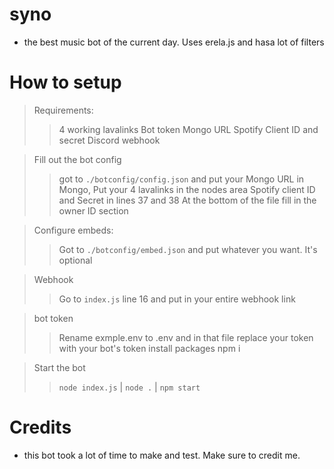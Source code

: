 # syno

- the best music bot of the current day. Uses erela.js and hasa lot of filters
#

# How to setup
> Requirements: 
>> 4 working lavalinks
>> Bot token
>> Mongo URL
>> Spotify Client ID and secret
>> Discord webhook

> Fill out the bot config
>> got to `./botconfig/config.json` and put your Mongo URL in Mongo,
>> Put your 4 lavalinks in the nodes area
>>Spotify client ID and Secret in lines 37 and 38
>> At the bottom of the file fill in the owner ID section

> Configure embeds:
>> Got to `./botconfig/embed.json` and put whatever you want. It's optional

> Webhook
>> Go to `index.js` line 16 and put in your entire webhook link

> bot token
>> Rename exmple.env to .env and in that file replace your token with your bot's token
> install packages
>> npm i

> Start the bot
>> `node index.js` | `node .` | `npm start`

#

# Credits
- this bot took a lot of time to make and test. Make sure to credit me. 
